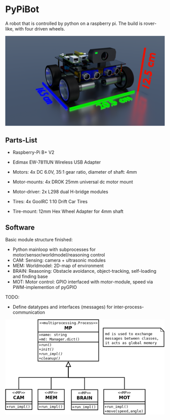# PyPiBot

A robot that is controlled by python on a raspberry pi.
The build is rover-like, with four driven wheels.

![PyPiBot](0001.png)

## Parts-List
* Raspberry-Pi B+ V2
* Edimax EW-7811UN Wireless USB Adapter

* Motors: 4x DC 6.0V, 35:1 gear ratio, diameter of shaft: 4mm
* Motor-mounts: 4x DROK 25mm universal dc motor mount
* Motor-driver: 2x L298 dual H-bridge modules

* Tires: 4x GoolRC 1:10 Drift Car Tires
* Tire-mount: 12mm Hex Wheel Adapter for 4mm shaft

## Software
Basic module structure finished:
* Python mainloop with subprocesses for motor/sensor/worldmodel/reasoning control
* CAM: Sensing: camera + ultrasonic modules
* MEM: Worldmodel: 2D-map of environment
* BRAIN: Reasoning: Obstacle avoidance, object-tracking, self-loading and finding base
* MOT: Motor control: GPIO interfaced with motor-module, speed via PWM-implemention of pyGPIO

TODO:
* Define datatypes and interfaces (messages) for inter-process-communication

![Classes](./docs/diagrams/classes.png)

